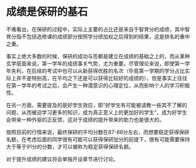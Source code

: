 # 成绩是保研的基石

不难看出，在保研的过程中，实际上主要的占比还是来自于智育分的成绩，其中智育分指不包括选修课的成绩部分按照学分绩加权之后得到的结果，这是排名的重中之重。

事实上绝大多数的时候，保研的成功与否都是建立在成绩的基础之上的，而从某种玄学层面来说，第一学年的成绩事关气势，尤为重要。尽管理论来说，即使第一学年失利，在后续的考试中也可以从新获得优胜的名次（毕竟第一学期的学分占比实际上并不是特别高，在平均之下还是可以获得比较好的成绩的），但是事实上往往在第一学年的考试之后，会产生一种潜意识的心理定位，从而影响个人的学习积极性。

在另一方面，需要提及的是好学生效应，即“好学生有可能被请教一些其不了解的问题，从而被迫学习更多的知识，成为真正意义上的更加好的学生”，成为好学生会带来一种外驱的正反馈，这对于成绩的提升带来的助力也是很大的。

按照目前的行情来说，最终保研的平均分数在87-88分左右，而想要稳定获得保研名额，在考虑后面的同学很有可能可以获得保研加分的前提下，很有可能需要保持大于等于91分的分数，才可以被称为稳定获得保研名额。

对于提升成绩的建议将会单独开设章节进行讨论。